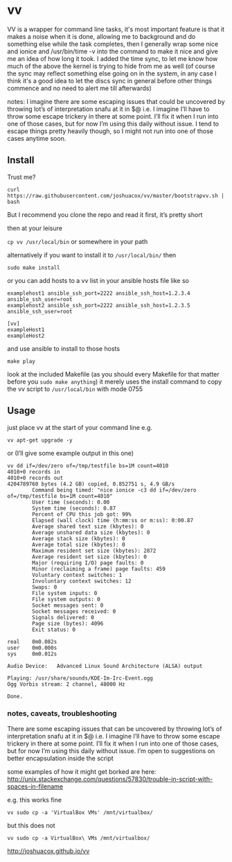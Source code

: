 # vv
VV is a wrapper for command line tasks, it's most important feature is that it makes a noise when it is done, allowing me to background and do something else while the task completes, then I generally wrap some nice and ionice and /usr/bin/time -v into the command to make it nice and give me an idea of how long it took.  I added the time sync, to let me know how much of the above the kernel is trying to hide from me as well (of course the sync may reflect something else going on in the system, in any case I think it's a good idea to let the discs sync in general before other things commence and no need to alert me till afterwards)

notes: I imagine there are some escaping issues that could be uncovered by throwing lot’s of interpretation snafu at it in $@  i.e. I imagine I’ll have to throw some escape trickery in there at some point.  I’ll fix it when I run into one of those cases, but for now I’m using this daily without issue.  I tend to escape things pretty heavily though, so I might not run into one of those cases anytime soon.

## Install

Trust me?

```
curl https://raw.githubusercontent.com/joshuacox/vv/master/bootstrapvv.sh | bash
```

But I recommend you clone the repo and read it first, it’s pretty short

then at your leisure

`cp vv /usr/local/bin`
or somewhere in your path

alternatively if you want to install it to `/usr/local/bin/` then

```
sudo make install
```

or you can add hosts to a vv list in your ansible hosts file like so

```
examplehost1 ansible_ssh_port=2222 ansible_ssh_host=1.2.3.4 ansible_ssh_user=root
examplehost2 ansible_ssh_port=2222 ansible_ssh_host=1.2.3.5 ansible_ssh_user=root

[vv]
exampleHost1
exampleHost2
```
and use ansible to install to those hosts

```
make play
```

look at the included Makefile (as you should every Makefile for that matter before you `sudo make anything`)
it merely uses the install command to copy the vv script to `/usr/local/bin` with mode 0755

## Usage
just place vv at the start of your command line
e.g.
```
vv apt-get upgrade -y
```
or (I’ll give some example output in this one)

```
vv dd if=/dev/zero of=/tmp/testfile bs=1M count=4010     
4010+0 records in
4010+0 records out
4204789760 bytes (4.2 GB) copied, 0.852751 s, 4.9 GB/s
        Command being timed: "nice ionice -c3 dd if=/dev/zero of=/tmp/testfile bs=1M count=4010"
        User time (seconds): 0.00
        System time (seconds): 0.87
        Percent of CPU this job got: 99%
        Elapsed (wall clock) time (h:mm:ss or m:ss): 0:00.87
        Average shared text size (kbytes): 0
        Average unshared data size (kbytes): 0
        Average stack size (kbytes): 0
        Average total size (kbytes): 0
        Maximum resident set size (kbytes): 2872
        Average resident set size (kbytes): 0
        Major (requiring I/O) page faults: 0
        Minor (reclaiming a frame) page faults: 459
        Voluntary context switches: 1
        Involuntary context switches: 12
        Swaps: 0
        File system inputs: 0
        File system outputs: 0
        Socket messages sent: 0
        Socket messages received: 0
        Signals delivered: 0
        Page size (bytes): 4096
        Exit status: 0

real    0m0.082s
user    0m0.000s
sys     0m0.012s

Audio Device:   Advanced Linux Sound Architecture (ALSA) output

Playing: /usr/share/sounds/KDE-Im-Irc-Event.ogg
Ogg Vorbis stream: 2 channel, 48000 Hz
                                                                                
Done.
```

### notes, caveats, troubleshooting

There are some escaping issues that can be uncovered by throwing lot’s of interpretation snafu at it in $@
i.e. I imagine I’ll have to throw some escape trickery in there at some point.  I’ll fix it when I run into one of those cases, but for now I’m using this daily without issue.
I’m open to suggestions on better encapsulation inside the script

some examples of how it might get borked are here:
http://unix.stackexchange.com/questions/57830/trouble-in-script-with-spaces-in-filename

e.g. this works fine
```
vv sudo cp -a 'VirtualBox VMs' /mnt/virtualbox/
```
but this does not
```
vv sudo cp -a VirtualBox\ VMs /mnt/virtualbox/
```

http://joshuacox.github.io/vv

